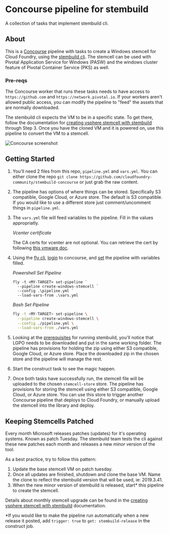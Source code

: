 # Concourse pipeline for stembuild
A collection of tasks that implement stembuild cli.

## About
This is a [Concourse](https://concourse-ci.org) pipeline with tasks to create a Windows stemcell for Cloud Foundry, using the [stembuild cli](https://github.com/cloudfoundry-incubator/stembuild/). The stemcell can be used with Pivotal Application Service for Windows (PASW) and the windows cluster feature of Pivotal Container Service (PKS) as well.

### Pre-reqs
The Concourse worker that runs these tasks needs to have access to `https://github.com` and `https://network.pivotal.io`. If your workers aren't allowed public access, you can modify the pipeline to "feed" the assets that are normally downloaded.

The stembuild cli expects the VM to be in a specific state. To get there, follow the documentation for [creating vsphere stemcell with stembuild](https://docs.pivotal.io/pivotalcf/2-6/windows/create-vsphere-stemcell-automatically.html) through Step 3. Once you have the cloned VM and it is powered on, use this pipeline to convert the VM to a stemcell.


![Concourse screenshot](screenshot.png "Concourse screenshot")


## Getting Started
1. You'll need 2 files from this repo, `pipeline.yml` and `vars.yml`. You can either clone the repo `git clone https://github.com/cloudfoundry-community/stembuild-concourse` or just grab the raw content.

1. The pipeline has options of where things can be stored. Specifically S3 compatible, Google Cloud, or Azure store. The default is S3 compatible. If you would like to use a different store just comment/uncomment things in `pipeline.yml`.

1. The `vars.yml` file will feed variables to the pipeline. Fill in the values appropriatly.

    *Vcenter certificate*

    The CA certs for vcenter are not optional. You can retrieve the cert by following [this vmware doc](https://pubs.vmware.com/vsphere-6-5/index.jsp?topic=%2Fcom.vmware.vcli.getstart.doc%2FGUID-9AF8E0A7-1A64-4839-AB97-2F18D8ECB9FE.html).

1. Using the [fly cli](https://concourse-ci.org/fly.html), [login](https://concourse-ci.org/fly.html#fly-login) to concourse, and [set](https://concourse-ci.org/setting-pipelines.html#fly-set-pipeline) the pipeline with variables filled.

    *Powershell Set Pipeline*
    ```
    fly -t <MY-TARGET> set-pipeline `
      --pipeline create-windows-stemcell `
      --config .\pipeline.yml `
      --load-vars-from .\vars.yml
    ```

    *Bash Set Pipeline*
    ```bash
    fly -t <MY-TARGET> set-pipeline \
      --pipeline create-windows-stemcell \
      --config ./pipeline.yml \
      --load-vars-from ./vars.yml
    ```

1. Looking at the [prerequisites](https://docs.pivotal.io/pivotalcf/2-6/windows/create-vsphere-stemcell-automatically.html#prerequisites) for running stembuild, you'll notice that LGPO needs to be downloaded and put in the same working folder. The pipeline has provisions for holding the zip using either S3 compatible, Google Cloud, or Azure store. Place the downloaded zip in the chosen store and the pipeline will manage the rest.

1. Start the construct task to see the magic happen.

1. Once both tasks have successfully run, the stemcell file will be uploaded to the chosen `stemcell-store` store. The pipeline has provisions for storing the stemcell using either S3 compatible, Google Cloud, or Azure store. You can use this store to trigger another Concourse pipeline that deploys to Cloud Foundry, or manually upload the stemcell into the library and deploy.

## Keeping Stemcells Patched
Every month Microsoft releases patches (updates) for it's operating systems. Known as patch Tuesday. The stembuild team tests the cli against these new patches each month and releases a new *minor* version of the tool.

As a best practice, try to follow this pattern:
1. Update the base stemcell VM on patch tuesday.
1. Once all updates are finished, shutdown and clone the base VM. Name the clone to reflect the stembuild version that will be used, ie: 2019.3.41.
1. When the new minor version of stembuild is released, start* this pipeline to create the stemcell.

Details about monthly stemcell upgrade can be found in the [creating vsphere stemcell with stembuild](https://docs.pivotal.io/pivotalcf/2-6/windows/create-vsphere-stemcell-automatically.html#upgrade-stemcell) documentation.

*If you would like to make the pipeline run automatically when a new release it posted, add `trigger: true` to `get: stembuild-release` in the construct job.
